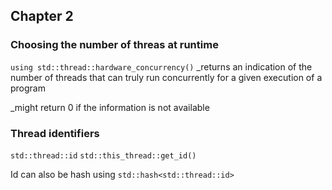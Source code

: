 ## Chapter 2

### Choosing the number of threas at runtime
```using std::thread::hardware_concurrency()```
_returns an indication of the number of threads that can truly run concurrently for a given execution of a program

_might return 0 if the information is not available

### Thread identifiers
```std::thread::id```
```std::this_thread::get_id()```

Id can also be hash using
```std::hash<std::thread::id>```
